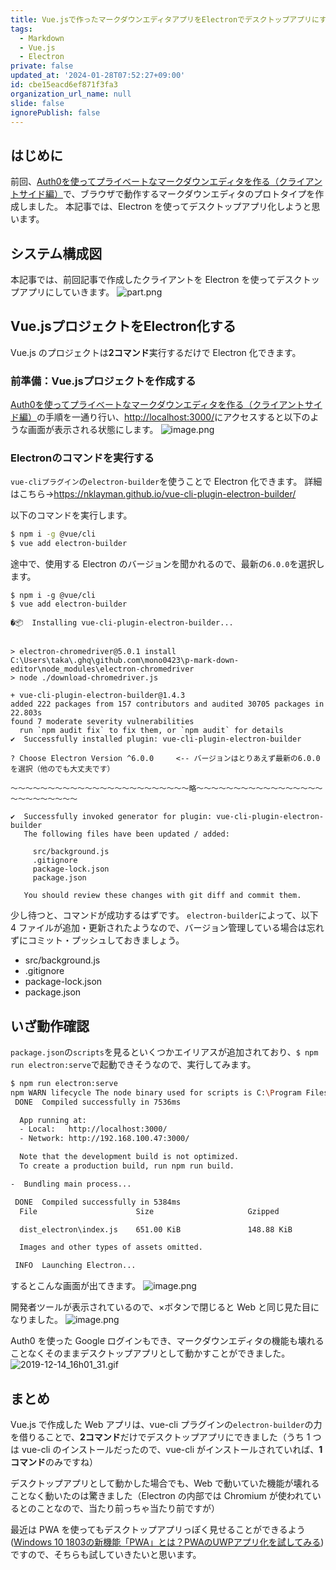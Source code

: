 ```yaml
---
title: Vue.jsで作ったマークダウンエディタアプリをElectronでデスクトップアプリにする
tags:
  - Markdown
  - Vue.js
  - Electron
private: false
updated_at: '2024-01-28T07:52:27+09:00'
id: cbe15eacd6ef871f3fa3
organization_url_name: null
slide: false
ignorePublish: false
---
```

## はじめに

前回、[Auth0を使ってプライベートなマークダウンエディタを作る（クライアントサイド編）](https://qiita.com/tmisuo0423/items/9d55cfdb9bee7eef0b81)で、ブラウザで動作するマークダウンエディタのプロトタイプを作成しました。
本記事では、Electron を使ってデスクトップアプリ化しようと思います。

## システム構成図

本記事では、前回記事で作成したクライアントを Electron を使ってデスクトップアプリにしていきます。
![part.png](https://qiita-image-store.s3.ap-northeast-1.amazonaws.com/0/90087/9ab04179-939c-4a65-9fd0-3f199e291bbf.png)

## Vue.jsプロジェクトをElectron化する

Vue.js のプロジェクトは**2コマンド**実行するだけで Electron 化できます。

### 前準備：Vue.jsプロジェクトを作成する

[Auth0を使ってプライベートなマークダウンエディタを作る（クライアントサイド編）](https://qiita.com/tmisuo0423/items/9d55cfdb9bee7eef0b81)の手順を一通り行い、[http://localhost:3000/](http://localhost:3000/)にアクセスすると以下のような画面が表示される状態にします。
![image.png](https://qiita-image-store.s3.ap-northeast-1.amazonaws.com/0/90087/4aa377a6-8b61-e227-d0ed-3789d2b61c50.png)

### Electronのコマンドを実行する

`vue-cliプラグイン`の`electron-builder`を使うことで Electron 化できます。
詳細はこちら→https://nklayman.github.io/vue-cli-plugin-electron-builder/

以下のコマンドを実行します。

```bash
$ npm i -g @vue/cli
$ vue add electron-builder
```

途中で、使用する Electron のバージョンを聞かれるので、最新の`6.0.0`を選択します。

```
$ npm i -g @vue/cli
$ vue add electron-builder

�📦  Installing vue-cli-plugin-electron-builder...


> electron-chromedriver@5.0.1 install C:\Users\taka\.ghq\github.com\mono0423\p-mark-down-editor\node_modules\electron-chromedriver
> node ./download-chromedriver.js

+ vue-cli-plugin-electron-builder@1.4.3
added 222 packages from 157 contributors and audited 30705 packages in 22.803s
found 7 moderate severity vulnerabilities
  run `npm audit fix` to fix them, or `npm audit` for details
✔  Successfully installed plugin: vue-cli-plugin-electron-builder

? Choose Electron Version ^6.0.0     <-- バージョンはとりあえず最新の6.0.0を選択（他のでも大丈夫です） 

～～～～～～～～～～～～～～～～～～～～～～～～略～～～～～～～～～～～～～～～～～～～～～～～～～～

✔  Successfully invoked generator for plugin: vue-cli-plugin-electron-builder
   The following files have been updated / added:

     src/background.js
     .gitignore
     package-lock.json
     package.json

   You should review these changes with git diff and commit them.
```

少し待つと、コマンドが成功するはずです。
`electron-builder`によって、以下 4 ファイルが追加・更新されたようなので、バージョン管理している場合は忘れずにコミット・プッシュしておきましょう。

  - src/background.js
  - .gitignore
  - package-lock.json
  - package.json

## いざ動作確認

`package.json`の`scripts`を見るといくつかエイリアスが追加されており、`$ npm run electron:serve`で起動できそうなので、実行してみます。

```bash
$ npm run electron:serve
npm WARN lifecycle The node binary used for scripts is C:\Program Files (x86)\Nodist\bin\node.exe but npm is using C:\Program Files (x86)\Nodist\v-x64\12.11.1\node.exe itself. Use the `--scripts-prepend-node-path` option to include the path for the node binary npm was executed with.
 DONE  Compiled successfully in 7536ms                                                                                                               15:58:18

  App running at:
  - Local:   http://localhost:3000/
  - Network: http://192.168.100.47:3000/

  Note that the development build is not optimized.
  To create a production build, run npm run build.

-  Bundling main process...

 DONE  Compiled successfully in 5384ms                                                                                                               15:58:23
  File                      Size                     Gzipped   

  dist_electron\index.js    651.00 KiB               148.88 KiB

  Images and other types of assets omitted.

 INFO  Launching Electron...
```

するとこんな画面が出てきます。
![image.png](https://qiita-image-store.s3.ap-northeast-1.amazonaws.com/0/90087/d24b0475-257e-d0e2-c746-7227268c12cb.png)

開発者ツールが表示されているので、×ボタンで閉じると Web と同じ見た目になりました。
![image.png](https://qiita-image-store.s3.ap-northeast-1.amazonaws.com/0/90087/e1fbb0db-cd16-943f-7497-756e828fb9c8.png)

Auth0 を使った Google ログインもでき、マークダウンエディタの機能も壊れることなくそのままデスクトップアプリとして動かすことができました。
![2019-12-14_16h01_31.gif](https://qiita-image-store.s3.ap-northeast-1.amazonaws.com/0/90087/e22e826e-3126-8598-152c-fa338754f3d7.gif)

## まとめ

Vue.js で作成した Web アプリは、vue-cli プラグインの`electron-builder`の力を借りることで、**2コマンド**だけでデスクトップアプリにできました（うち 1 つは vue-cli のインストールだったので、vue-cli がインストールされていれば、**1コマンド**のみですね）

デスクトップアプリとして動かした場合でも、Web で動いていた機能が壊れることなく動いたのは驚きました（Electron の内部では Chromium が使われているとのことなので、当たり前っちゃ当たり前ですが）

最近は PWA を使ってもデスクトップアプリっぽく見せることができるよう([Windows 10 1803の新機能「PWA」とは？PWAのUWPアプリ化を試してみる](https://codezine.jp/article/detail/10837))ですので、そちらも試していきたいと思います。

